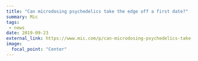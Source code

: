 ```yaml
---
title: "Can microdosing psychedelics take the edge off a first date?"
summary: Mic
tags:
 - news
date: 2019-09-23
external_link: https://www.mic.com/p/can-microdosing-psychedelics-take-the-edge-off-a-first-date-18794357
image:
  focal_point: "Center"
---
```

